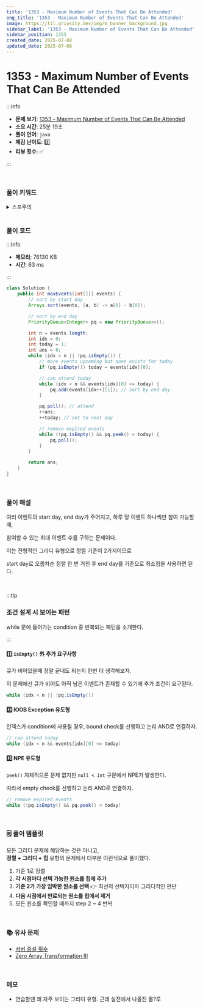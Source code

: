 ```yaml
---
title: '1353 - Maximum Number of Events That Can Be Attended'
eng_title: '1353 - Maximum Number of Events That Can Be Attended'
image: https://til.qriosity.dev/img/m_banner_background.jpg
sidebar_label: '1353 - Maximum Number of Events That Can Be Attended'
sidebar_position: 1353
created_date: 2025-07-08
updated_date: 2025-07-08
---
```


# 1353 - Maximum Number of Events That Can Be Attended

:::info

- **문제 보기**: [1353 - Maximum Number of Events That Can Be Attended](https://leetcode.com/problems/maximum-number-of-events-that-can-be-attended)
- **소요 시간**: 25분 19초
- **풀이 언어**: `java`
- **체감 난이도**: 3️⃣
- **리뷰 횟수**: ✅

:::

<br />

### 풀이 키워드

<details>
<summary>스포주의</summary>

`정렬` `그리디` `힙`

</details>

<br />

### 풀이 코드

:::info

- **메모리**: 76130 KB
- **시간**: 63 ms

:::

```java
class Solution {
    public int maxEvents(int[][] events) {
        // sort by start day
        Arrays.sort(events, (a, b) -> a[0] - b[0]);

        // sort by end day
        PriorityQueue<Integer> pq = new PriorityQueue<>();

        int n = events.length;
        int idx = 0;
        int today = 1;
        int ans = 0;
        while (idx < n || !pq.isEmpty()) {
            // more events upcoming but none exists for today
            if (pq.isEmpty()) today = events[idx][0];

            // can attend today
            while (idx < n && events[idx][0] <= today) {
                pq.add(events[idx++][1]); // sort by end day
            }

            pq.poll(); // attend
            ++ans;
            ++today; // set to next day

            // remove expired events
            while (!pq.isEmpty() && pq.peek() < today) {
                pq.poll();
            }
        }

        return ans;
    }
}
```

<br />

### 풀이 해설

여러 이벤트의 start day, end day가 주어지고, 하루 당 이벤트 하나씩만 참여 가능할 때,

참여할 수 있는 최대 이벤트 수를 구하는 문제이다.

이는 전형적인 그리디 유형으로 정렬 기준이 2가지이므로

start day로 오름차순 정렬 한 번 거친 후 end day를 기준으로 최소힙을 사용하면 된다.

<br />

:::tip

### 조건 설계 시 보이는 패턴

while 문에 들어가는 condition 중 반복되는 패턴을 소개한다.

:::

#### 1️⃣ `isEmpty()` 外 추가 요구사항

큐가 비어있을때 정말 끝내도 되는지 한번 더 생각해보자.

이 문제에선 큐가 비어도 아직 남은 이벤트가 존재할 수 있기에 추가 조건이 요구된다.

```java
while (idx < n || !pq.isEmpty())
```

#### 2️⃣ IOOB Exception 유도형

인덱스가 condition에 사용될 경우, bound check를 선행하고 논리 AND로 연결하자.

```java
// can attend today
while (idx < n && events[idx][0] <= today)
```

#### 3️⃣ NPE 유도형

`peek()` 자체적으론 문제 없지만 `null < int` 구문에서 NPE가 발생한다.

따라서 empty check를 선행하고 논리 AND로 연결하자.

```java
// remove expired events
while (!pq.isEmpty() && pq.peek() < today)
```

<br />

### 🗒️ 풀이 템플릿

모든 그리디 문제에 해당하는 것은 아니고,<br />
**정렬 + 그리디 + 힙** 유형의 문제에서 대부분 이런식으로 풀이했다.

1. 기준 1로 정렬
2. **각 시점마다 선택 가능한 원소를 힙에 추가**
3. **기준 2가 가장 임박한 원소를 선택** 👉️ 최선의 선택지이자 그리디적인 판단
4. **다음 시점에서 만료되는 원소를 힙에서 제거**
5. 모든 원소를 확인할 때까지 step 2 ~ 4 반복

<br />

### 📚 유사 문제

- [서버 증설 횟수](https://school.programmers.co.kr/learn/courses/30/lessons/389479)
- [Zero Array Transformation III](https://leetcode.com/problems/zero-array-transformation-iii)

<br />

### 메모

- 연습할땐 꽤 자주 보이는 그리디 유형. 근데 실전에서 나올진 몰?루
